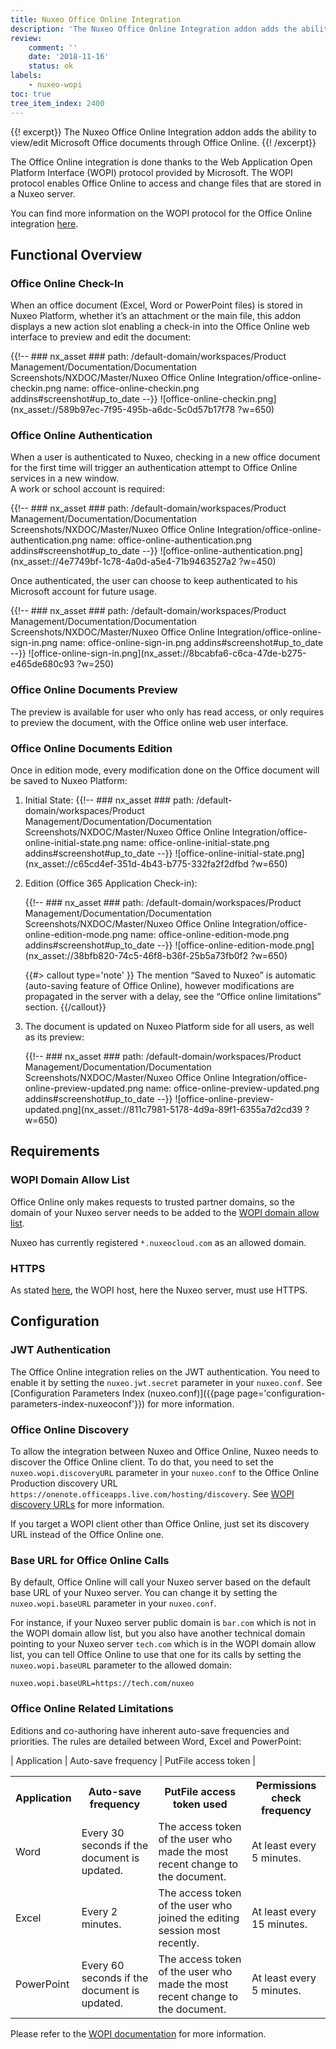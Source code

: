 ```yaml
---
title: Nuxeo Office Online Integration
description: 'The Nuxeo Office Online Integration addon adds the ability to view/edit Microsoft Office documents through Office Online.'
review:
    comment: ''
    date: '2018-11-16'
    status: ok
labels:
    - nuxeo-wopi
toc: true
tree_item_index: 2400
---
```


{{! excerpt}}
The Nuxeo Office Online Integration addon adds the ability to view/edit Microsoft Office documents through Office Online.
{{! /excerpt}}

The Office Online integration is done thanks to the Web Application Open Platform Interface (WOPI) protocol provided by Microsoft. The WOPI protocol enables Office Online to access and change files that are stored in a Nuxeo server.

You can find more information on the WOPI protocol for the Office Online integration [here](https://docs.microsoft.com/en-us/microsoft-365/cloud-storage-partner-program/online/).

## Functional Overview

### Office Online Check-In

When an office document (Excel, Word or PowerPoint files) is stored in Nuxeo Platform, whether it’s an attachment or the main file, this addon displays a new action slot enabling a check-in into the Office Online web interface to preview and edit the document:

{{!--     ### nx_asset ###
    path: /default-domain/workspaces/Product Management/Documentation/Documentation Screenshots/NXDOC/Master/Nuxeo Office Online Integration/office-online-checkin.png
    name: office-online-checkin.png
    addins#screenshot#up_to_date
--}}
![office-online-checkin.png](nx_asset://589b97ec-7f95-495b-a6dc-5c0d57b17f78 ?w=650)

### Office Online Authentication

When a user is authenticated to Nuxeo, checking in a new office document for the first time will trigger an authentication attempt to Office Online services in a new window. </br>
A work or school account is required:

{{!--     ### nx_asset ###
    path: /default-domain/workspaces/Product Management/Documentation/Documentation Screenshots/NXDOC/Master/Nuxeo Office Online Integration/office-online-authentication.png
    name: office-online-authentication.png
    addins#screenshot#up_to_date
--}}
![office-online-authentication.png](nx_asset://4e7749bf-1c78-4a0d-a5e4-71b9463527a2 ?w=450)

Once authenticated, the user can choose to keep authenticated to his Microsoft account for future usage.

{{!--     ### nx_asset ###
    path: /default-domain/workspaces/Product Management/Documentation/Documentation Screenshots/NXDOC/Master/Nuxeo Office Online Integration/office-online-sign-in.png
    name: office-online-sign-in.png
    addins#screenshot#up_to_date
--}}
![office-online-sign-in.png](nx_asset://8bcabfa6-c6ca-47de-b275-e465de680c93 ?w=250)

### Office Online Documents Preview

The preview is available for user who only has read access, or only requires to preview the document, with the Office online web user interface.

### Office Online Documents Edition

Once in edition mode, every modification done on the Office document will be saved to Nuxeo Platform:

1. Initial State:
    {{!--     ### nx_asset ###
      path: /default-domain/workspaces/Product Management/Documentation/Documentation Screenshots/NXDOC/Master/Nuxeo Office Online Integration/office-online-initial-state.png
      name: office-online-initial-state.png
      addins#screenshot#up_to_date
    --}}
    ![office-online-initial-state.png](nx_asset://c65cd4ef-351d-4b43-b775-332fa2f2dfbd ?w=650)
1. Edition (Office 365 Application Check-in):

    {{!--     ### nx_asset ###
      path: /default-domain/workspaces/Product Management/Documentation/Documentation Screenshots/NXDOC/Master/Nuxeo Office Online Integration/office-online-edition-mode.png
      name: office-online-edition-mode.png
      addins#screenshot#up_to_date
    --}}
    ![office-online-edition-mode.png](nx_asset://38bfb820-74c5-46f8-b36f-25b5a73fb0f2 ?w=650)

    {{#> callout type='note' }}
    The mention “Saved to Nuxeo” is automatic (auto-saving feature of Office Online), however modifications are propagated in the server with a delay, see the “Office online limitations” section.
    {{/callout}}

1. The document is updated on Nuxeo Platform side for all users, as well as its preview:    

    {{!--     ### nx_asset ###
      path: /default-domain/workspaces/Product Management/Documentation/Documentation Screenshots/NXDOC/Master/Nuxeo Office Online Integration/office-online-preview-updated.png
      name: office-online-preview-updated.png
      addins#screenshot#up_to_date
    --}}
    ![office-online-preview-updated.png](nx_asset://811c7981-5178-4d9a-89f1-6355a7d2cd39 ?w=650)

<!-- TODO
### Office Online Documents Versions Increment
{{!--     ### nx_asset ###
    path: /default-domain/workspaces/Product Management/Documentation/Documentation Screenshots/NXDOC/Master/Nuxeo Office Online Integration/office-online-tracked-version.png
    name: office-online-tracked-version.png
    addins#screenshot#up_to_date
--}}
![office-online-tracked-version.png](nx_asset://a4572e58-6fa2-4a5e-9cd6-235250303a31 ?w=650)

### Co-Authoring
-->

## Requirements

### WOPI Domain Allow List

Office Online only makes requests to trusted partner domains, so the domain of your Nuxeo server needs to be added to the [WOPI domain allow list](https://docs.microsoft.com/en-us/microsoft-365/cloud-storage-partner-program/online/build-test-ship/settings#wopi-domain-allow-list).

Nuxeo has currently registered `*.nuxeocloud.com` as an allowed domain.

### HTTPS

As stated [here](https://docs.microsoft.com/en-us/microsoft-365/cloud-storage-partner-program/online/build-test-ship/environments#production-environment), the WOPI host, here the Nuxeo server, must use HTTPS.

## Configuration

### JWT Authentication

The Office Online integration relies on the JWT authentication. You need to enable it by setting the `nuxeo.jwt.secret` parameter in your `nuxeo.conf`. See [Configuration Parameters Index (nuxeo.conf)]({{page page='configuration-parameters-index-nuxeoconf'}}) for more information.

### Office Online Discovery

To allow the integration between Nuxeo and Office Online, Nuxeo needs to discover the Office Online client. To do that, you need to set the `nuxeo.wopi.discoveryURL` parameter in your `nuxeo.conf` to the Office Online Production discovery URL `https://onenote.officeapps.live.com/hosting/discovery`. See [WOPI discovery URLs](https://docs.microsoft.com/en-us/microsoft-365/cloud-storage-partner-program/online/build-test-ship/environments#wopi-discovery-urls) for more information.

If you target a WOPI client other than Office Online, just set its discovery URL instead of the Office Online one.

### Base URL for Office Online Calls

By default, Office Online will call your Nuxeo server based on the default base URL of your Nuxeo server. You can change it by setting the `nuxeo.wopi.baseURL` parameter in your `nuxeo.conf`.

For instance, if your Nuxeo server public domain is `bar.com` which is not in the WOPI domain allow list, but you also have another technical domain pointing to your Nuxeo server `tech.com` which is in the WOPI domain allow list, you can tell Office Online to use that one for its calls by setting the `nuxeo.wopi.baseURL` parameter to the allowed domain:

```
nuxeo.wopi.baseURL=https://tech.com/nuxeo
```

### Office Online Related Limitations

Editions and co-authoring have inherent auto-save frequencies and priorities.
The rules are detailed between Word, Excel and PowerPoint:

| Application | Auto-save frequency | PutFile access token |

<table>
<tr>
  <th>Application</th>
  <th>Auto-save frequency</th>
  <th>PutFile access token used</th>
  <th>Permissions check frequency</th>
</tr>
<tr>
  <td>Word</td>
  <td>Every 30 seconds if the document is updated.</td>
  <td>The access token of the user who made the most recent change to the document.</td>
  <td>At least every 5 minutes.</td>
</tr>
<tr>
  <td>Excel</td>
  <td>Every 2 minutes.</td>
  <td>The access token of the user who joined the editing session most recently.</td>
  <td>At least every 15 minutes.</td>
</tr>
<tr>
  <td>PowerPoint</td>
  <td>Every 60 seconds if the document is updated.</td>
  <td>The access token of the user who made the most recent change to the document.</td>
  <td>At least every 5 minutes.</td>
</tr>
</table>

Please refer to the [WOPI documentation](https://docs.microsoft.com/en-us/microsoft-365/cloud-storage-partner-program/online/scenarios/coauth) for more information.
